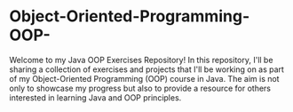 # Object-Oriented-Programming-OOP-
Welcome to my Java OOP Exercises Repository!  In this repository, I'll be sharing a collection of exercises and projects that I'll be working on as part of my Object-Oriented Programming (OOP) course in Java. The aim is not only to showcase my progress but also to provide a resource for others interested in learning Java and OOP principles.
